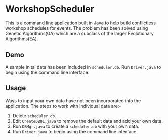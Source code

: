 # WorkshopScheduler

This is a command line application built in Java to help build conflictless workshop schedules for events. The problem has been solved using Genetic Algorithms(GA) which are a subclass of the larger Evolutionary Algorithms(EA).

## Demo

A sample inital data has been included in `scheduler.db`. Run `Driver.java` to begin using the command line interface.

## Usage

Ways to input your own data have not been incorporated into the application. The steps to work with individual data are:-
1. Delete `scheduler.db`.
2. Edit `CreateDB01.java` to remove the default data and add your own data.
3. Run `DBMgr.java` to create a `scheduler.db` with your own data.
4. Run `Driver.java` to begin using the command line interface.

